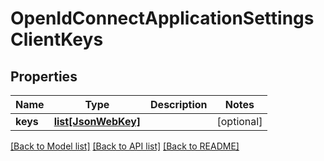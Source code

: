 # OpenIdConnectApplicationSettingsClientKeys

## Properties
Name | Type | Description | Notes
------------ | ------------- | ------------- | -------------
**keys** | [**list[JsonWebKey]**](JsonWebKey.md) |  | [optional] 

[[Back to Model list]](../README.md#documentation-for-models) [[Back to API list]](../README.md#documentation-for-api-endpoints) [[Back to README]](../README.md)


